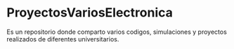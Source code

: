 # ProyectosVariosElectronica
Es un repositorio donde comparto varios codigos, simulaciones y proyectos realizados de diferentes universitarios.
